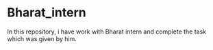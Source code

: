 # Bharat_intern
In this repository, i have work with Bharat intern and complete the task which was given by him.
